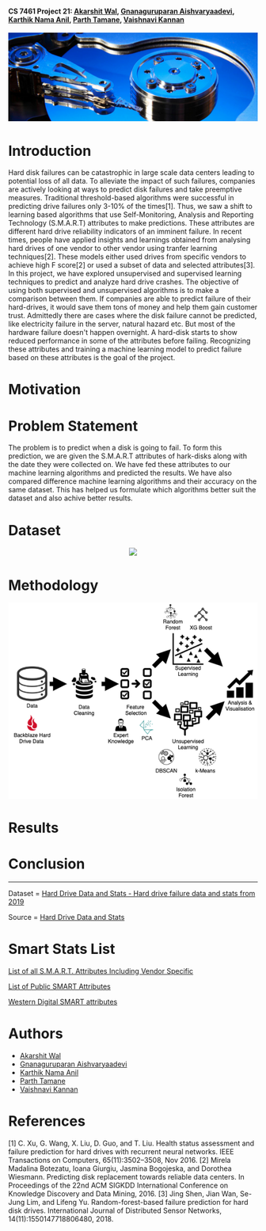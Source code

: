 
#### CS 7461 Project 21: [Akarshit Wal](https://github.com/Akarshit), [Gnanaguruparan Aishvaryaadevi](https://github.com/Aishvaryaa), [Karthik Nama Anil](https://github.com/KarthikNA), [Parth Tamane](https://github.com/parthv21), [Vaishnavi Kannan](https://github.com/Vaishnavik22)  

<p align="center">
    <img src="https://github.com/KarthikNA/Prediction-of-Hard-Drive-Failure/blob/master/images/coverimg.png">
</p>


# Introduction
Hard disk failures can be catastrophic in large scale data centers leading to potential loss of all data. To alleviate the
impact of such failures, companies are actively looking at ways to predict disk failures and take preemptive measures.
Traditional threshold-based algorithms were successful in predicting drive failures only 3-10% of the times[1]. Thus,
we saw a shift to learning based algorithms that use Self-Monitoring, Analysis and Reporting Technology (S.M.A.R.T)
attributes to make predictions. These attributes are different hard drive reliability indicators of an imminent failure.
In recent times, people have applied insights and learnings obtained from analysing hard drives of one vendor to other
vendor using tranfer learning techniques[2]. These models either used drives from specific vendors to achieve high
F score[2] or used a subset of data and selected attributes[3]. In this project, we have explored unsupervised and
supervised learning techniques to predict and analyze hard drive crashes. The objective of using both supervised and
unsupervised algorithms is to make a comparison between them.
If companies are able to predict failure of their hard-drives, it would save them tons of money and help them gain customer trust.
Admittedly there are cases where the disk failure cannot be predicted, like electricity failure in the server, natural hazard etc. But most of the hardware failure doesn't happen overnight. A hard-disk starts to show reduced performance in some of the attributes before failing. Recognizing these attributes and training a machine learning model to predict failure based on these attributes is the goal of the project.

# Motivation

# Problem Statement

The problem is to predict when a disk is going to fail. To form this prediction, we are given the S.M.A.R.T attributes of hark-disks along with the date they were collected on. We have fed these attributes to our machine learning algorithms and predicted the results.
We have also compared difference machine learning algorithms and their accuracy on the same dataset. This has helped us formulate which algorithms better suit the dataset and also achive better results.

# Dataset

<p align="center">
    <img src="https://blog.cometbackup.com/wp-content/uploads/2019/01/469470-backblaze.png">
</p>

# Methodology

<p align="center">
    <img src="https://github.com/KarthikNA/Prediction-of-Hard-Drive-Failure/blob/master/images/methodology.png">
</p>

# Results

# Conclusion


----

Dataset = [Hard Drive Data and Stats - Hard drive failure data and stats from 2019](https://www.kaggle.com/jackywangkaggle/hard-drive-data-and-stats)

Source = [Hard Drive Data and Stats](https://www.backblaze.com/b2/hard-drive-test-data.html)

# Smart Stats List

[List of all S.M.A.R.T. Attributes Including Vendor Specific](https://www.data-medics.com/forum/list-of-all-s-m-a-r-t-attributes-including-vendor-specific-t1476.html)

[List of Public SMART Attributes](http://www.t13.org/Documents/UploadedDocuments/docs2005/e05173r0-ACS-SMARTAttributes_List.pdf)

[Western Digital SMART attributes](https://sourceforge.net/p/smartmontools/mailman/message/23829511/)


# Authors
* [Akarshit Wal](https://github.com/Akarshit)
* [Gnanaguruparan Aishvaryaadevi](https://github.com/Aishvaryaa)
* [Karthik Nama Anil](https://github.com/KarthikNA)
* [Parth Tamane](https://github.com/parthv21)
* [Vaishnavi Kannan](https://github.com/Vaishnavik22)

# References
[1] C. Xu, G. Wang, X. Liu, D. Guo, and T. Liu. Health status assessment and failure prediction for hard drives with
recurrent neural networks. IEEE Transactions on Computers, 65(11):3502–3508, Nov 2016.
[2] Mirela Madalina Botezatu, Ioana Giurgiu, Jasmina Bogojeska, and Dorothea Wiesmann. Predicting disk replacement towards reliable data centers. In Proceedings of the 22nd ACM SIGKDD International Conference on
Knowledge Discovery and Data Mining, 2016.
[3] Jing Shen, Jian Wan, Se-Jung Lim, and Lifeng Yu. Random-forest-based failure prediction for hard disk drives.
International Journal of Distributed Sensor Networks, 14(11):1550147718806480, 2018.
